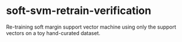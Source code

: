 # soft-svm-retrain-verification
Re-training soft margin support vector machine using only the support vectors on a toy hand-curated dataset. 

